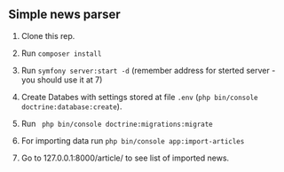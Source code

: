 
## Simple news parser

1. Clone this rep.

2. Run `composer install`

3. Run `symfony server:start -d` (remember address for sterted server - you should use it at 7)

4. Create Databes with settings stored at file `.env` (`php bin/console doctrine:database:create`).

5. Run ` php bin/console doctrine:migrations:migrate`

6. For importing data run `php bin/console app:import-articles`

7. Go to 127.0.0.1:8000/article/ to see list of imported news.
